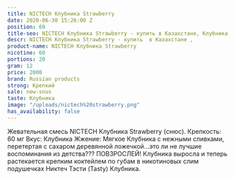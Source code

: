 ```yaml
---
title: NICTECH Клубника Strawberry
date: 2020-06-30 15:26:00 Z
position: 69
title-seo: NICTECH Клубника Strawberry - купить в Казахстане, Клубника с нежными сливками
descr: NICTECH Клубника Strawberry - купить  в Казахстане ,
product-name: NICTECH Клубника Strawberry
nicotine: 60
portions: 20
gram: 12
price: 2000
brand: Russian products
strong: Крепкий
sale: new-snus
taste: Клубника
image: "/uploads/nictech%20strawberry.png"
has_availability: false
---
```


Жевательная смесь NICTECH Клубника Strawberry (снюс).
Крепкость: 60 мг
Вкус: Клубника
Жжение: Мягкое
Клубника с нежными сливками, перетертая с сахаром деревянной ложечкой...это ли не лучшие воспоминания из детства??? ПОВЗРОСЛЕЙ! 
Клубника выросла и теперь растекается крепким коктейлем по губам в никотиновых слим подушечках Никтеч Тэсти (Tasty) Клубника.